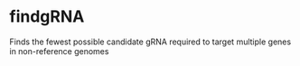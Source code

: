 # findgRNA
Finds the fewest possible candidate gRNA required to target multiple genes in non-reference genomes
